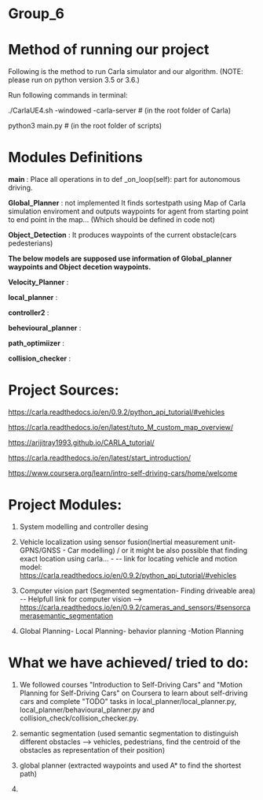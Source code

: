 # Group_6

# Method of running our project
Following is the method to run Carla simulator and our algorithm. (NOTE: please run on python version 3.5 or 3.6.)

Run following commands in terminal: 

./CarlaUE4.sh -windowed -carla-server    # (in the root folder of Carla)

python3 main.py     # (in the root folder of scripts)

# Modules Definitions

**main** :   Place all operations in to     def _on_loop(self): part for autonomous driving.

**Global_Planner** : not implemented
  It finds sortestpath using Map of Carla simulation enviroment and outputs waypoints for agent from starting point to end point in the map... (Which should be defined in code not)

**Object_Detection** : 
 It produces waypoints of the current obstacle(cars pedesterians)


**The below models are supposed use information of Global_planner waypoints and Object decetion waypoints.**

**Velocity_Planner** : 

**local_planner** : 

**controller2** : 

**behevioural_planner** : 

**path_optimiizer** : 

**collision_checker** : 



#  Project Sources:
https://carla.readthedocs.io/en/0.9.2/python_api_tutorial/#vehicles

https://carla.readthedocs.io/en/latest/tuto_M_custom_map_overview/

https://arijitray1993.github.io/CARLA_tutorial/

https://carla.readthedocs.io/en/latest/start_introduction/

https://www.coursera.org/learn/intro-self-driving-cars/home/welcome

# Project Modules:

1. System modelling and controller desing 
2. Vehicle localization using sensor fusion(Inertial measurement unit- GPNS/GNSS - Car modelling) / or it might be also possible that finding exact location using  carla... -
-- link for locating vehicle and motion model:
https://carla.readthedocs.io/en/0.9.2/python_api_tutorial/#vehicles


3. Computer vision part (Segmented segmentation- Finding driveable area)
  -- Helpfull link for computer vision --> https://carla.readthedocs.io/en/0.9.2/cameras_and_sensors/#sensorcamerasemantic_segmentation

4. Global Planning- Local Planning- behavior planning  -Motion Planning


# What we have achieved/ tried to do: 

1. We followed courses "Introduction to Self-Driving Cars" and "Motion Planning for Self-Driving Cars" on Coursera to learn about self-driving cars and complete "TODO" tasks in local_planner/local_planner.py, local_planner/behavioural_planner.py and collision_check/collision_checker.py. 

2. semantic segmentation (used semantic segmentation to distinguish different obstacles --> vehicles, pedestrians, find the centroid of the obstacles as representation of their position)

3. global planner (extracted waypoints and used A* to find the shortest path)

4. 








